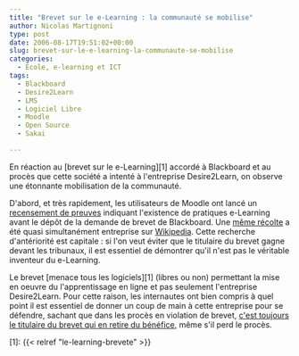 ```yaml
---
title: "Brevet sur le e-Learning : la communauté se mobilise"
author: Nicolas Martignoni
type: post
date: 2006-08-17T19:51:02+00:00
slug: brevet-sur-le-e-learning-la-communaute-se-mobilise
categories:
  - École, e-learning et ICT
tags:
  - Blackboard
  - Desire2Learn
  - LMS
  - Logiciel Libre
  - Moodle
  - Open Source
  - Sakai

---
```

En réaction au [brevet sur le e-Learning][1] accordé à Blackboard et au procès que cette société a intenté à l'entreprise Desire2Learn, on observe une étonnante mobilisation de la communauté.

D'abord, et très rapidement, les utilisateurs de Moodle ont lancé un <a href="http://docs.moodle.org/en/Online_Learning_History">recensement de preuves</a> indiquant l'existence de pratiques e-Learning avant le dépôt de la demande de brevet de Blackboard. Une <a href="http://en.wikipedia.org/wiki/History_of_virtual_learning_environments">même récolte</a> a été quasi simultanément entreprise sur <a href="http://wikipedia.org/">Wikipedia</a>. Cette recherche d'antériorité est capitale : si l'on veut éviter que le titulaire du brevet gagne devant les tribunaux, il est essentiel de démontrer qu'il n'est pas le véritable inventeur du e-Learning.

Le brevet [menace tous les logiciels][1] (libres ou non) permettant la mise en oeuvre du l'apprentissage en ligne et pas seulement l'entreprise Desire2Learn. Pour cette raison, les internautes ont bien compris à quel point il est essentiel de donner un coup de main à cette entreprise pour se défendre, sachant que dans les procès en violation de brevet, <a href="http://mfeldstein.com/index.php/weblog/permalink/why_desire2learn_ceo_john_baker_is_our_hero/">c'est toujours le titulaire du brevet qui en retire du bénéfice</a>, même s'il perd le procès.

 [1]: {{< relref "le-learning-brevete" >}}

<!--more-->
